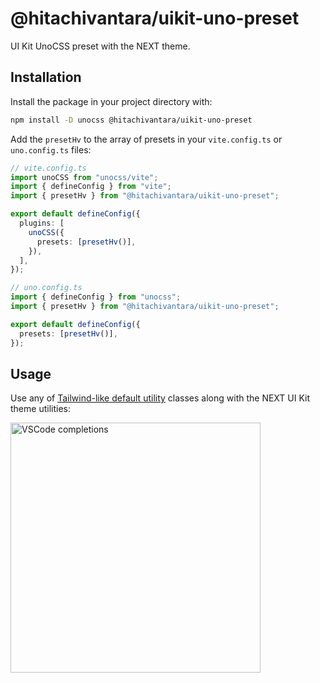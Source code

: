 # @hitachivantara/uikit-uno-preset

UI Kit UnoCSS preset with the NEXT theme.

## Installation

Install the package in your project directory with:

```sh
npm install -D unocss @hitachivantara/uikit-uno-preset
```

Add the `presetHv` to the array of presets in your `vite.config.ts` or `uno.config.ts` files:

```ts
// vite.config.ts
import unoCSS from "unocss/vite";
import { defineConfig } from "vite";
import { presetHv } from "@hitachivantara/uikit-uno-preset";

export default defineConfig({
  plugins: [
    unoCSS({
      presets: [presetHv()],
    }),
  ],
});
```

```ts
// uno.config.ts
import { defineConfig } from "unocss";
import { presetHv } from "@hitachivantara/uikit-uno-preset";

export default defineConfig({
  presets: [presetHv()],
});
```

## Usage

Use any of [Tailwind-like default utility](https://tailwindcomponents.com/cheatsheet/) classes along with the NEXT UI Kit theme utilities:

<img src="https://i.imgur.com/bKY5ZUG.png" alt="VSCode completions" width=400>

